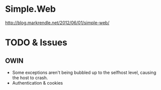 Simple.Web 
==========

http://blog.markrendle.net/2012/06/01/simple-web/

TODO & Issues
=============

OWIN
----
* Some exceptions aren't being bubbled up to the selfhost level, causing the host to crash.
* Authentication & cookies
